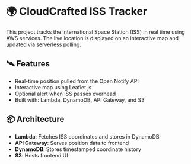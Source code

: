 # 🌍 CloudCrafted ISS Tracker

This project tracks the International Space Station (ISS) in real time using AWS services. The live location is displayed on an interactive map and updated via serverless polling.

## 🛰️ Features
- Real-time position pulled from the Open Notify API
- Interactive map using Leaflet.js
- Optional alert when ISS passes overhead
- Built with: Lambda, DynamoDB, API Gateway, and S3

## 📦 Architecture
- **Lambda**: Fetches ISS coordinates and stores in DynamoDB
- **API Gateway**: Serves position data to frontend
- **DynamoDB**: Stores timestamped coordinate history
- **S3**: Hosts frontend UI

